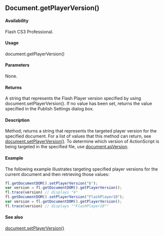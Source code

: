 ## Document.getPlayerVersion()

#### Availability

Flash CS3 Professional.

#### Usage

document.getPlayerVersion()

#### Parameters

None.

#### Returns

A string that represents the Flash Player version specified by using document.setPlayerVersion(). If no value has been set, returns the value specified in the Publish Settings dialog box.

#### Description

Method; returns a string that represents the targeted player version for the specified document. For a list of values that this method can return, see [document.setPlayerVersion()](../Document_object/docum600.md).
To determine which version of ActionScript is being targeted in the specified file, use [document.asVersion](../Document_object/docume21.md).

#### Example


The following example illustrates targeting specified player versions for the current document and then retrieving those values:

```javascript
fl.getDocumentDOM().setPlayerVersion("6");
var version = fl.getDocumentDOM().getPlayerVersion(); 
fl.trace(version) // displays "6" 
fl.getDocumentDOM().setPlayerVersion("FlashPlayer10"); 
var version = fl.getDocumentDOM().getPlayerVersion(); 
fl.trace(version) // displays ""FlashPlayer10""

```
#### See also

[document.setPlayerVersion()](../Document_object/docum600.md)
